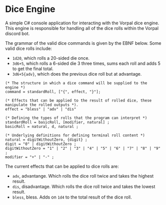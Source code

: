 # Dice Engine
A simple C# console application for interacting with the Vorpal dice engine. This engine is responsible for  handling all of the dice rolls within the Vorpal discord bot. 

The grammar of the valid dice commands is given by the EBNF below. Some valid dice rolls include: 
- `1d20`, which rolls a 20-sided die once.
- `3d6+5`, which rolls a 6-sided die 3 three times, sums each roll and adds 5 to get the final total.
- `3d6+5{adv}`, which does the previous dice roll but at advantage. 
```ebnf
(* The structure in which a dice command will be supplied to the engine *)
command = standardRoll, ["{", effect, "}"]; 

(* Effects that can be applied to the result of rolled dice, these manipulate the rolled outputs *). 
effect = "bless" | "adv" | "dis"

(* Defining the types of rolls that the program can interpret *)
standardRoll = basicRoll, [modifier, natural] ; 
basicRoll = natural, d, natural ; 

(* Underlying definitions for defining terminal roll content *)
natural = digitWithoutZero, {digit} ; 
digit = "0" | digitWithoutZero ; 
digitWithoutZero = "1" | "2" | "3" | "4" | "5" | "6" | "7" | "8" | "9" ; 
modifier = "+" | "-" ; 
```

The current effects that can be applied to dice rolls are: 
- `adv`, advantange. Which rolls the dice roll twice and takes the highest result.
- `dis`, disadvantage. Which rolls the dice roll twice and takes the lowest result.
- `bless`, bless. Adds on `1d4` to the total result of the dice roll. 

